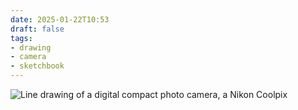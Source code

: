 ```yaml
---
date: 2025-01-22T10:53
draft: false
tags:
- drawing
- camera
- sketchbook
---
```

![Line drawing of a digital compact photo camera, a Nikon Coolpix](../attachment/zettel-notes/attachment-2025-01-22_1.jpg)
